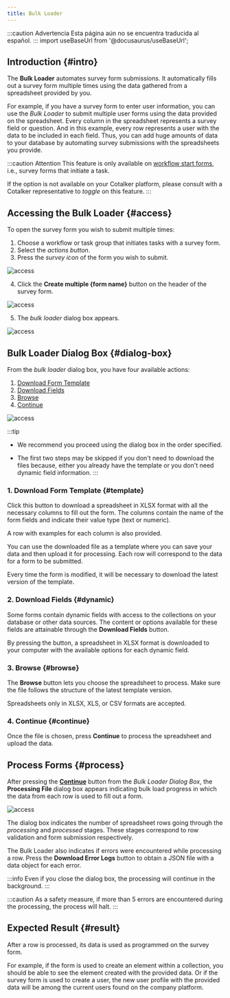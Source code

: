 ```yaml
---
title: Bulk Loader
---
```


:::caution Advertencia
Esta página aún no se encuentra traducida al español.
:::
import useBaseUrl from '@docusaurus/useBaseUrl'; 

## Introduction {#intro}

The **Bulk Loader** automates survey form submissions. It automatically fills out a survey form multiple times using the data gathered from a spreadsheet provided by you. 

For example, if you have a survey form to enter user information, you can use the _Bulk Loader_ to submit multiple user forms using the data provided on the spreadsheet. Every column in the spreadsheet represents a survey field or question. And in this example, every row represents a user with the data to be included in each field. Thus, you can add huge amounts of data to your database by automating survey submissions with the spreadsheets you provide. 

:::caution Attention
This feature is only available on [workflow start forms](/docs/documentation/admin/workflows/admin_workflow_required_survey#required-survey-for-a-new-task), i.e., survey forms that initiate a task.

If the option is not available on your Cotalker platform, please consult with a Cotalker representative to _toggle_ on this feature.
:::

## Accessing the Bulk Loader {#access}
To open the survey form you wish to submit multiple times: 

1. Choose a workflow or task group that initiates tasks with a survey form.
2. Select the _actions button_.
3. Press the _survey icon_ of the form you wish to submit.

<div className="img_sizing">

![access](/img/survey_bulkloader_01.png)

</div>

4. Click the **Create multiple {form name}** button on the header of the survey form.

<div className="img_sizing">

![access](/img/survey_bulkloader_02.png)

</div>

5. The _bulk loader_ dialog box appears.

<div className="img_sizing">

![access](/img/survey_bulkloader_03.png)

</div>

## Bulk Loader Dialog Box {#dialog-box}
From the _bulk loader_ dialog box, you have four available actions:
1. [Download Form Template](#template)
2. [Download Fields](#dynamic)
3. [Browse](#browse)
4. [Continue](#continue)

<div className="img_sizing">

![access](/img/survey_bulkloader_04.png)

</div>

:::tip
- We recommend you proceed using the dialog box in the order specified. 

- The first two steps may be skipped if you don't need to download the files because, either you already have the template or you don't need dynamic field information.
:::

### 1. Download Form Template {#template}
Click this button to download a spreadsheet in XLSX format with all the necessary columns to fill out the form. The columns contain the name of the form fields and indicate their value type (text or numeric). 

A row with examples for each column is also provided.

You can use the downloaded file as a template where you can save your data and then upload it for processing. Each row will correspond to the data for a form to be submitted.

Every time the form is modified, it will be necessary to download the latest version of the template.

### 2. Download Fields {#dynamic}
Some forms contain dynamic fields with access to the collections on your database or other data sources. The content or options available for these fields are attainable through the **Download Fields** button. 

By pressing the button, a spreadsheet in XLSX format is downloaded to your computer with the available options for each dynamic field.

### 3. Browse {#browse}
The **Browse** button lets you choose the spreadsheet to process. Make sure the file follows the structure of the latest template version.

Spreadsheets only in XLSX, XLS, or CSV formats are accepted.

### 4. Continue {#continue}
Once the file is chosen, press **Continue** to process the spreadsheet and upload the data.

## Process Forms {#process}
After pressing the [**Continue**](#continue) button from the _Bulk Loader Dialog Box_, the **Processing File** dialog box appears indicating bulk load progress in which the data from each row is used to fill out a form.

<div className="img_sizing">

![access](/img/survey_bulkloader_05.png)

</div>

The dialog box indicates the number of spreadsheet rows going through the _processing_ and _processed_ stages. These stages correspond to row validation and form submission respectively.

The Bulk Loader also indicates if errors were encountered while processing a row. Press the **Download Error Logs** button to obtain a JSON file with a data object for each error.

:::info
Even if you close the dialog box, the processing will continue in the background.
:::

:::caution
As a safety measure, if more than 5 errors are encountered during the processing, the process will halt.
:::

## Expected Result {#result}
After a row is processed, its data is used as programmed on the survey form. 

For example, if the form is used to create an element within a collection, you should be able to see the element created with the provided data. Or if the survey form is used to create a user, the new user profile with the provided data will be among the current users found on the company platform.
